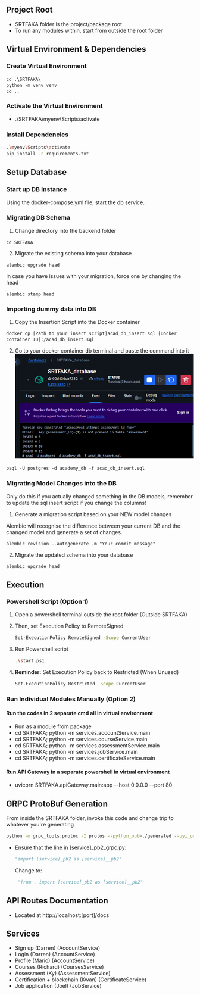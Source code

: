 ## Project Root
- SRTFAKA folder is the project/package root
- To run any modules within, start from outside the root folder

## Virtual Environment & Dependencies
### Create Virtual Environment
```shell
cd .\SRTFAKA\
python -m venv venv
cd ..
```
### Activate the Virtual Environment
- .\SRTFAKA\myenv\Scripts\activate

### Install Dependencies
```sh
.\myenv\Scripts\activate
pip install -r requirements.txt
```

## Setup Database
### Start up DB Instance
Using the docker-compose.yml file, start the db service.
### Migrating DB Schema
1. Change directory into the backend folder
```
cd SRTFAKA
```
2. Migrate the existing schema into your database
```
alembic upgrade head
```
In case you have issues with your migration, force one by changing the head 
```
alembic stamp head
```

### Importing dummy data into DB
1. Copy the Insertion Script into the Docker container
```
docker cp [Path to your insert script]acad_db_insert.sql [Docker container ID]:/acad_db_insert.sql
```
2. Go to your docker container db terminal and paste the command into it
![alt text](image.png)
```
psql -U postgres -d academy_db -f acad_db_insert.sql
``` 

### Migrating Model Changes into the DB
Only do this if you actually changed something in the DB models, remember to update the sql insert script if you change the columns!
1. Generate a migration script based on your NEW model changes

Alembic will recognise the difference between your current DB and the changed model and generate a set of changes.
```
alembic revision --autogenerate -m "Your commit message"
```
2. Migrate the updated schema into your database
```
alembic upgrade head
```
## Execution
### Powershell Script (Option 1)
1. Open a powershell terminal outside the root folder (Outside SRTFAKA)
2. Then, set Execution Policy to RemoteSigned

    ```sh
    Set-ExecutionPolicy RemoteSigned -Scope CurrentUser
    ```
3. Run Powershell script
    ```sh
    .\start.ps1
    ```
4. **Reminder:** Set Execution Policy back to Restricted (When Unused)
    ```sh
    Set-ExecutionPolicy Restricted -Scope CurrentUser
    ```

### Run Individual Modules Manually (Option 2)
#### Run the codes in 2 separate cmd all in virtual environment
- Run as a module from package 
- cd SRTFAKA; python -m services.accountService.main
- cd SRTFAKA; python -m services.courseService.main
- cd SRTFAKA; python -m services.assessmentService.main
- cd SRTFAKA; python -m services.jobService.main
- cd SRTFAKA; python -m services.certificateService.main

#### Run API Gateway in a separate powershell in virtual environment
- uvicorn SRTFAKA.apiGateway.main:app --host 0.0.0.0 --port 80

## GRPC ProtoBuf Generation
From inside the SRTFAKA folder, invoke this code and change trip to whatever you're generating
```sh
python -m grpc_tools.protoc -I protos --python_out=./generated --pyi_out=./generated --grpc_python_out=./generated protos/[service].proto
```
- Ensure that the line in [service]_pb2_grpc.py:

    ```python
    "import [service]_pb2 as [service]__pb2"
    ```
    Change to:
    ```python
     "from . import [service]_pb2 as [service]__pb2"
     ```
## API Routes Documentation
- Located at http://localhost:[port]/docs

## Services
- Sign up (Darren) (AccountService)
- Login (Darren) (AccountService)
- Profile (Mario) (AccountService)
- Courses (Richard) (CoursesService)
- Assessment (Ky) (AssessmentService)
- Certification + blockchain (Kwan) (CertificateService)
- Job application (Joel) (JobService)